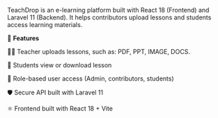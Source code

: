 TeachDrop is an e-learning platform built with React 18 (Frontend) and Laravel 11 (Backend).
It helps contributors upload lessons and students access learning materials.

🚀 **Features**

👩‍🏫 Teacher uploads lessons, such as: PDF, PPT, IMAGE, DOCS.

🎯 Students view or download lesson

🔑 Role-based user access (Admin, contributors, students)

🛡️ Secure API built with Laravel 11

⚛️ Frontend built with React 18 + Vite


